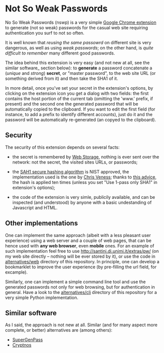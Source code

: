 Not So Weak Passwords
=====================

No So Weak Passwords (nswp) is a very simple 
[Google Chrome extension](https://chrome.google.com/webstore/detail/not-so-weak-passwords/hflhgljplfoljnanaackikeflkooodfj)
to generate (not so weak) passwords for the casual web site requiring
authentication you surf to not so often.

It is well known that *reusing the same passowrd* on different site is
very dangerous, as well as using *weak passwords*; on the other hand, is
*quite difficult to remember* many different good passwords.

The idea behind this extension is very easy (and not new at all, see the
similar software\_ section below): to **generate** a password
concatenate a (*unique* and *strong*) **secret**, or "master password",
to the web site URL (or something derived from it) and then take the
SHA1 of it.

In more detail, once you've set your secret in the extension's options,
by clicking on the extension icon you get a dialog with two fields: the
first contains the host portion of the current tab (omitting the 'www.'
prefix, if present) and the second one the generated password that will
be automatically copied to the clipboard. If you want to edit the first
field (for instance, to add a prefix to identify different accounts),
just do it and the password will be automatically re-generated (an
copyed to the clipboard).

Security
--------

The security of this extension depends on several facts:

-   the secret is remembered by [Web
    Storage](http://dev.w3.org/html5/webstorage/), nothing is ever sent
    over the network: not the secret, the visited sites URLs, or
    passwords;

-   the [SAH1 secure hashing
    algorithm](http://csrc.nist.gov/groups/ST/toolkit/secure_hashing.html)
    is NIST approved, the implementation used is the one by [Chris
    Veness](http://www.movable-type.co.uk/scripts/sha1.html); thanks to
    [this
    advice](https://twitter.com/#!/__eMMe/status/141059942873444352),
    the hash is applied ten times (unless you set "Use 1-pass only SHA1"
    in extension's options);

-   the code of the extension is very simle, publicily available, and
    can be inspected (and understood) by anyone with a basic
    undestanding of Javascript and HTML.

Other implementations
---------------------

One can implement the same approach (albeit with a less pleasant user
experience) using a web server and a couple of web pages, that can be
hence used with **any web browser**, even **mobile** ones. For an
example of such implementation feel free to use
<http://santini.di.unimi.it/extras/pw/> (on my web site directly –
nothing will be ever stored by it), or use the code in
[alternatives/web](http://github.com/mapio/nswp/tree/master/alternatives/web)
directory of this repository. In principle, one can develop a
bookmarklet to improve the user experience (by pre-filling the url
field, for excample).

Similarly, one can implement a simple command line tool and use the
generated passwords not only for web browsing, but for authentication in
general. Have a look to the
[alternatives/cli](http://github.com/mapio/nswp/tree/master/alternatives/cli)
directory of this repository for a very simple Python implementation.

Similar software
----------------

As I said, the approach is not new at all. Similar (and for many aspect
more complete, or better) alternatives are (among others):

-   [SuperGenPass](http://supergenpass.com/)
-   [Cryptnos](http://www.cryptnos.com/)




